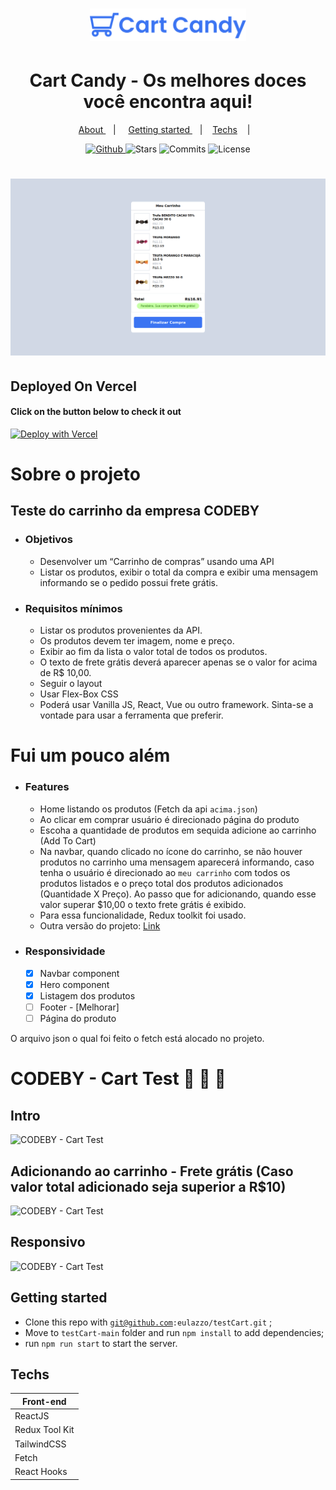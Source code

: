  
 

<h1 align="center">
   <img alt="Cart Candy - logo" src="github/cartCandy.svg" width="250px" />
</h1>
 
 <div align="center">
  <h1>Cart Candy - Os melhores doces você encontra aqui!</h1>
</div>
 
<p align="center" >
  <a href="#sobre-o-projeto"> About </a> &nbsp;&nbsp;&nbsp;| &nbsp;&nbsp;&nbsp;
  <a href="#getting-started">Getting started </a> &nbsp;&nbsp;&nbsp;|&nbsp;&nbsp;&nbsp;
  <a href="#techs">Techs</a> &nbsp;&nbsp;&nbsp;|&nbsp;&nbsp;&nbsp;
</p>


<p align="center">
  <a href="https://github.com/eulazzo" target="_blank">
    <img src="https://img.shields.io/static/v1?label=author&message=eulazzo&color=1877f2&labelColor=008000" alt="Github"> 
  </a>
    <img src="https://img.shields.io/github/stars/eulazzo/Sigma?color=1877f2&labelColor=008000" alt="Stars">
  <img src="https://img.shields.io/github/last-commit/eulazzo/Sigma?color=1877f2&labelColor=008000" alt="Commits">
  <img src="https://img.shields.io/static/v1?label=license&message=MIT&color=1877f2&labelColor=008000" alt="License">
</p>


<h1 align="center">
   <img alt="CODEBY - Teste carrinho" src="github/MyCart.png" />
</h1>

## Deployed On Vercel
#### Click on the button below to check it out
[![Deploy with Vercel](https://vercel.com/button)](https://test-cart.vercel.app/)

 

# Sobre o projeto 
## Teste do carrinho da empresa CODEBY
* ### Objetivos
  * Desenvolver um “Carrinho de compras” usando uma API
  * Listar os produtos, exibir o total da compra e exibir uma mensagem informando se o pedido possui frete grátis.

* ### Requisitos mínimos
  * Listar os produtos provenientes da API.
  * Os produtos devem ter imagem, nome e preço.
  * Exibir ao fim da lista o valor total de todos os produtos.
  * O texto de frete grátis deverá aparecer apenas se o valor for acima de R$ 10,00.
  * Seguir o layout
  * Usar Flex-Box CSS
  * Poderá usar Vanilla JS, React, Vue ou outro framework. Sinta-se a vontade para usar a ferramenta que preferir.
  
# Fui um pouco além
* ### Features
  * Home listando os produtos (Fetch da api `acima.json`)
  * Ao clicar em comprar usuário é direcionado página do produto
  * Escoha a quantidade de produtos em sequida adicione ao carrinho (Add To Cart)
  * Na navbar, quando clicado no ícone do carrinho, se não houver produtos no carrinho uma mensagem aparecerá informando, caso tenha o usuário é direcionado ao `meu carrinho` com todos os produtos listados e o preço total dos produtos adicionados (Quantidade X Preço). Ao passo que for adicionando, quando esse valor superar $10,00 o texto frete grátis é exibido.
  * Para essa funcionalidade, Redux toolkit foi usado.
  * Outra versão do projeto: <a  target="_blanck" href="https://github.com/eulazzo/testCart-v2">Link</a>

* ### Responsividade
  - [X] Navbar component
  - [X] Hero component
  - [X] Listagem dos produtos
  - [ ] Footer - [Melhorar]
  - [ ] Página do produto

<p>O arquivo json o qual foi feito o fetch está alocado no projeto. </p>

# CODEBY - Cart Test :shopping_cart: :shopping_cart: :shopping_cart:

## Intro
![CODEBY - Cart Test](/github/intro.gif)

## Adicionando ao carrinho - Frete grátis (Caso valor total adicionado seja superior a R$10)
![CODEBY - Cart Test](/github/freteGratis.gif)

## Responsivo
![CODEBY - Cart Test](/github/responsive.gif)
 

## Getting started 
 * Clone this repo with  <code>git@github.com:eulazzo/testCart.git</code> ;
 * Move to `testCart-main` folder and run `npm install` to add dependencies;
 * run `npm run start` to start the server.

 
 ## Techs

<table>
   
  <thead>
    <th>Front-end</th>
  </thead>
   
  <tbody>
    <tr>
      <td>ReactJS</td>
    </tr>
     <tr>
      <td>Redux Tool Kit</td>
    </tr>
    <tr>
      <td>TailwindCSS</td>
    </tr>
    <tr>
      <td>Fetch</td>
    </tr>
    <tr>
      <td>React Hooks</td>
    </tr>
  </tbody>
  
</table>
